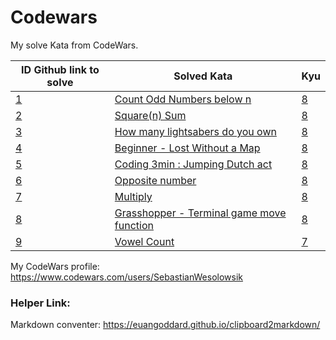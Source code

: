 # Codewars

My solve Kata from CodeWars.

| ID Github link to solve | Solved Kata                                                                                         | Kyu                                                                             |
| ----------------------- | --------------------------------------------------------------------------------------------------- | ------------------------------------------------------------------------------- |
| [1](https://github.com) | [Count Odd Numbers below n](https://www.codewars.com/kata/59342039eb450e39970000a6)                 | [8](./JavaScript/Count%20Odd%20Numbers%20below%20n/README.md)                   |
| [2](https://github.com) | [Square(n) Sum](https://www.codewars.com/kata/515e271a311df0350d00000f)                             | [8](./JavaScript/Square%20n%20Sum/README.md)                                    |
| [3](https://github.com) | [How many lightsabers do you own](https://www.codewars.com/kata/51f9d93b4095e0a7200001b8)           | [8](./JavaScript/How%20many%20lightsabers%20do%20you%20own/README.md)           |
| [4](https://github.com) | [Beginner - Lost Without a Map](https://www.codewars.com/kata/57f781872e3d8ca2a000007e)             | [8](./JavaScript/Beginner%20-%20Lost%20Without%20a%20Map/README.md)             |
| [5](https://github.com) | [Coding 3min : Jumping Dutch act](https://www.codewars.com/kata/570bcd9715944a2c8e000009)           | [8](./JavaScript/Coding%203min%20:%20Jumping%20Dutch%20act/README.md)           |
| [6](https://github.com) | [Opposite number](https://www.codewars.com/kata/56dec885c54a926dcd001095)                           | [8](./JavaScript/Opposite%20number/README.md)                                   |
| [7](https://github.com) | [Multiply](https://www.codewars.com/kata/50654ddff44f800200000004)                                  | [8](./JavaScript/Multiply/README.md)                                            |
| [8](https://github.com) | [Grasshopper - Terminal game move function](https://www.codewars.com/kata/563a631f7cbbc236cf0000c2) | [8](./JavaScript/Grasshopper%20-%20Terminal%20game%20move%20function/README.md) |
| [9](https://github.com) | [Vowel Count](https://www.codewars.com/kata/54ff3102c1bad923760001f3)                               | [7](./JavaScript/Vowel%20Count/README.md)                                       |

My CodeWars profile: https://www.codewars.com/users/SebastianWesolowsik

### Helper Link:

Markdown conventer:
https://euangoddard.github.io/clipboard2markdown/

